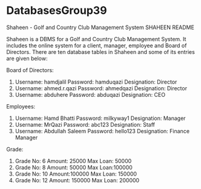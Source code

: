 # DatabasesGroup39
Shaheen - Golf and Country Club Management System
SHAHEEN README

Shaheen is a DBMS for a Golf and Country Club Management System. It includes the online system for a client, manager, employee and Board of Directors. 
There are ten database tables in Shaheen and some of its entries are given below:

Board of Directors:
1.	Username: hamdjalil 
Password: hamduqazi
Designation: Director
2.	Username: ahmed.r.qazi 
Password: ahmedqazi
Designation: Director
3.	Username: abduhere 
Password: abduqazi
Designation: CEO

Employees:
1.	Username: Hamd Bhatti
Password: milkyway1
Designation: Manager
2.	Username: MrQazi
Password: abc123
Designation: Staff
3.	Username: Abdullah Saleem 
Password: hello123
Designation: Finance Manager

Grade:
1.	Grade No: 6
Amount: 25000
Max Loan: 50000
2.	Grade No: 8
Amount: 50000
Max Loan:100000
3.	Grade No: 10
Amount:100000
Max Loan: 150000
4.	Grade No: 12
Amount: 150000
Max Loan: 200000
 
